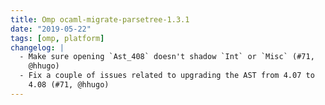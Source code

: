 ```yaml
---
title: Omp ocaml-migrate-parsetree-1.3.1
date: "2019-05-22"
tags: [omp, platform]
changelog: |
  - Make sure opening `Ast_408` doesn't shadow `Int` or `Misc` (#71,
    @hhugo)
  - Fix a couple of issues related to upgrading the AST from 4.07 to
    4.08 (#71, @hhugo)
---
```



